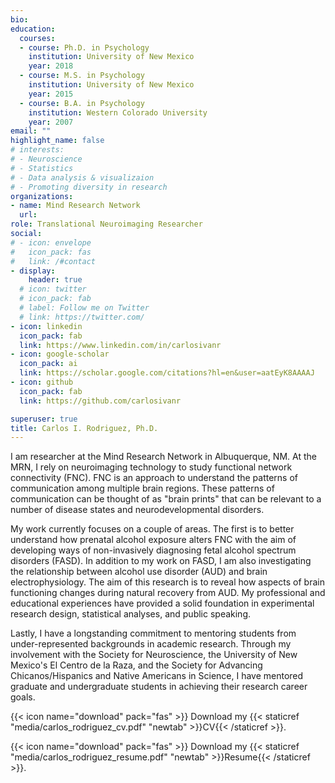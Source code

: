 ```yaml
---
bio:
education:
  courses:
  - course: Ph.D. in Psychology
    institution: University of New Mexico
    year: 2018
  - course: M.S. in Psychology
    institution: University of New Mexico
    year: 2015
  - course: B.A. in Psychology
    institution: Western Colorado University
    year: 2007
email: ""
highlight_name: false
# interests:
# - Neuroscience
# - Statistics
# - Data analysis & visualizaion
# - Promoting diversity in research
organizations:
- name: Mind Research Network
  url: 
role: Translational Neuroimaging Researcher
social:
# - icon: envelope
#   icon_pack: fas
#   link: /#contact
- display:
    header: true
  # icon: twitter
  # icon_pack: fab
  # label: Follow me on Twitter
  # link: https://twitter.com/
- icon: linkedin
  icon_pack: fab
  link: https://www.linkedin.com/in/carlosivanr
- icon: google-scholar
  icon_pack: ai
  link: https://scholar.google.com/citations?hl=en&user=aatEyK8AAAAJ
- icon: github
  icon_pack: fab
  link: https://github.com/carlosivanr

superuser: true
title: Carlos I. Rodriguez, Ph.D.
---
```


I am researcher at the Mind Research Network in Albuquerque, NM. At the MRN, I rely on neuroimaging technology to study functional network connectivity (FNC). FNC is an approach to understand the patterns of communication among multiple brain regions. These patterns of communication can be thought of as "brain prints" that can be relevant to a number of disease states and neurodevelopmental disorders.

My work currently focuses on a couple of areas. The first is to better understand how prenatal alcohol exposure alters FNC with the aim of developing ways of non-invasively diagnosing fetal alcohol spectrum disorders (FASD). In addition to my work on FASD, I am also investigating the relationship between alcohol use disorder (AUD) and brain electrophysiology. The aim of this research is to reveal how aspects of brain functioning changes during natural recovery from AUD. My professional and educational experiences have provided a solid foundation in experimental research design, statistical analyses, and public speaking.

Lastly, I have a longstanding commitment to mentoring students from under-represented backgrounds in academic research. Through my involvement with the Society for Neuroscience, the University of New Mexico's El Centro de la Raza, and the Society for Advancing Chicanos/Hispanics and Native Americans in Science, I have mentored graduate and undergraduate students in achieving their research career goals.

{{< icon name="download" pack="fas" >}} Download my {{< staticref "media/carlos_rodriguez_cv.pdf" "newtab" >}}CV{{< /staticref >}}.

{{< icon name="download" pack="fas" >}} Download my {{< staticref "media/carlos_rodriguez_resume.pdf" "newtab" >}}Resume{{< /staticref >}}.
